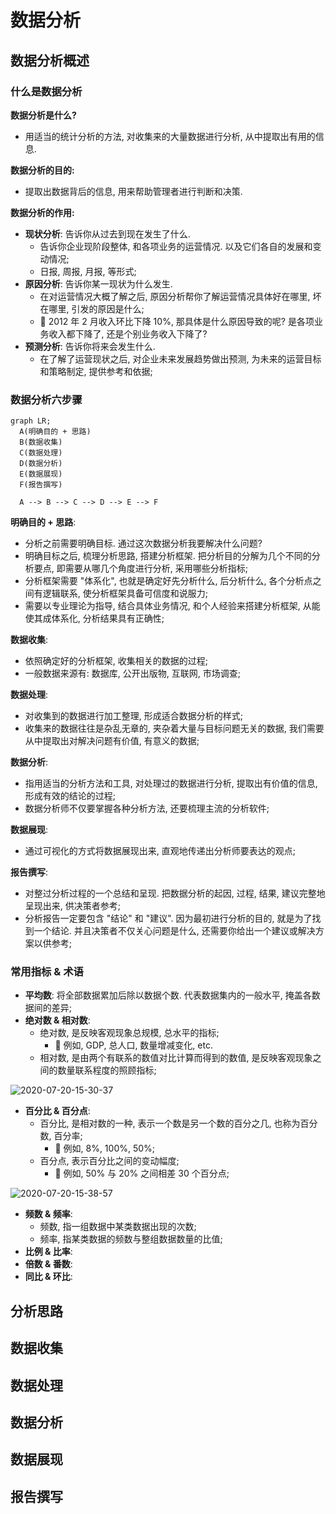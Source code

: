# 数据分析

## 数据分析概述

### 什么是数据分析

**数据分析是什么?**

- 用适当的统计分析的方法, 对收集来的大量数据进行分析, 从中提取出有用的信息.

**数据分析的目的:**

- 提取出数据背后的信息, 用来帮助管理者进行判断和决策.

**数据分析的作用:**

- **现状分析**: 告诉你从过去到现在发生了什么.
  - 告诉你企业现阶段整体, 和各项业务的运营情况. 以及它们各自的发展和变动情况;
  - 日报, 周报, 月报, 等形式;
- **原因分析**: 告诉你某一现状为什么发生.
  - 在对运营情况大概了解之后, 原因分析帮你了解运营情况具体好在哪里, 坏在哪里, 引发的原因是什么;
  - 🌰 2012 年 2 月收入环比下降 $10\%$, 那具体是什么原因导致的呢? 是各项业务收入都下降了, 还是个别业务收入下降了?
- **预测分析**: 告诉你将来会发生什么.
  - 在了解了运营现状之后, 对企业未来发展趋势做出预测, 为未来的运营目标和策略制定, 提供参考和依据;

### 数据分析六步骤

```mermaid
graph LR;
  A(明确目的 + 思路)
  B(数据收集)
  C(数据处理)
  D(数据分析)
  E(数据展现)
  F(报告撰写)

  A --> B --> C --> D --> E --> F
```

**明确目的 + 思路**:

- 分析之前需要明确目标. 通过这次数据分析我要解决什么问题?
- 明确目标之后, 梳理分析思路, 搭建分析框架. 把分析目的分解为几个不同的分析要点, 即需要从哪几个角度进行分析, 采用哪些分析指标;
- 分析框架需要 "体系化", 也就是确定好先分析什么, 后分析什么, 各个分析点之间有逻辑联系, 使分析框架具备可信度和说服力;
- 需要以专业理论为指导, 结合具体业务情况, 和个人经验来搭建分析框架, 从能使其成体系化, 分析结果具有正确性;

**数据收集**:

- 依照确定好的分析框架, 收集相关的数据的过程;
- 一般数据来源有: 数据库, 公开出版物, 互联网, 市场调查;

**数据处理**:

- 对收集到的数据进行加工整理, 形成适合数据分析的样式;
- 收集来的数据往往是杂乱无章的, 夹杂着大量与目标问题无关的数据, 我们需要从中提取出对解决问题有价值, 有意义的数据;

**数据分析**:

- 指用适当的分析方法和工具, 对处理过的数据进行分析, 提取出有价值的信息, 形成有效的结论的过程;
- 数据分析师不仅要掌握各种分析方法, 还要梳理主流的分析软件;

**数据展现**:

- 通过可视化的方式将数据展现出来, 直观地传递出分析师要表达的观点;

**报告撰写**:

- 对整过分析过程的一个总结和呈现. 把数据分析的起因, 过程, 结果, 建议完整地呈现出来, 供决策者参考;
- 分析报告一定要包含 "结论" 和 "建议". 因为最初进行分析的目的, 就是为了找到一个结论. 并且决策者不仅关心问题是什么, 还需要你给出一个建议或解决方案以供参考;

### 常用指标 & 术语

- **平均数**: 将全部数据累加后除以数据个数. 代表数据集内的一般水平, 掩盖各数据间的差异;
- **绝对数 & 相对数**:
  - 绝对数, 是反映客观现象总规模, 总水平的指标;
    - 🌰 例如, GDP, 总人口, 数量增减变化, etc.
  - 相对数, 是由两个有联系的数值对比计算而得到的数值, 是反映客观现象之间的数量联系程度的照顾指标;

![2020-07-20-15-30-37](https://garrik-default-imgs.oss-accelerate.aliyuncs.com/imgs/2020-07-20-15-30-37.png)

- **百分比 & 百分点**:
  - 百分比, 是相对数的一种, 表示一个数是另一个数的百分之几, 也称为百分数, 百分率;
    - 🌰 例如, 8%, 100%, 50%;
  - 百分点, 表示百分比之间的变动幅度;
    - 🌰 例如, 50% 与 20% 之间相差 30 个百分点;

![2020-07-20-15-38-57](https://garrik-default-imgs.oss-accelerate.aliyuncs.com/imgs/2020-07-20-15-38-57.png)

- **频数 & 频率**:
  - 频数, 指一组数据中某类数据出现的次数;
  - 频率, 指某类数据的频数与整组数据数量的比值;
- **比例 & 比率**:
- **倍数 & 番数**:
- **同比 & 环比**:

## 分析思路

## 数据收集

## 数据处理

## 数据分析

## 数据展现

## 报告撰写
